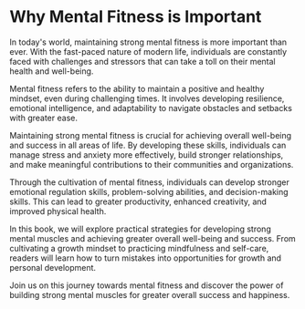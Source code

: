 Why Mental Fitness is Important
=============================================

In today's world, maintaining strong mental fitness is more important than ever. With the fast-paced nature of modern life, individuals are constantly faced with challenges and stressors that can take a toll on their mental health and well-being.

Mental fitness refers to the ability to maintain a positive and healthy mindset, even during challenging times. It involves developing resilience, emotional intelligence, and adaptability to navigate obstacles and setbacks with greater ease.

Maintaining strong mental fitness is crucial for achieving overall well-being and success in all areas of life. By developing these skills, individuals can manage stress and anxiety more effectively, build stronger relationships, and make meaningful contributions to their communities and organizations.

Through the cultivation of mental fitness, individuals can develop stronger emotional regulation skills, problem-solving abilities, and decision-making skills. This can lead to greater productivity, enhanced creativity, and improved physical health.

In this book, we will explore practical strategies for developing strong mental muscles and achieving greater overall well-being and success. From cultivating a growth mindset to practicing mindfulness and self-care, readers will learn how to turn mistakes into opportunities for growth and personal development.

Join us on this journey towards mental fitness and discover the power of building strong mental muscles for greater overall success and happiness.
